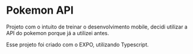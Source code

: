 <h1> Pokemon API </h1>

<p> Projeto com o intuito de treinar o desenvolvimento mobile, decidi utilizar a API do pokemon 
    porque já  a utilizei antes.
</p>

<p>Esse projeto foi criado com o EXPO, utilizando Typescript.</p>